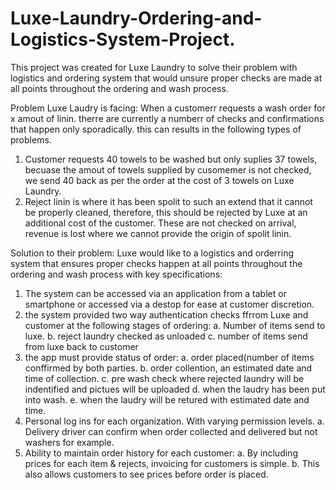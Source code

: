 # Luxe-Laundry-Ordering-and-Logistics-System-Project.
This project was created for Luxe Laundry to solve their problem with logistics and ordering system that would unsure proper checks are made at all points throughout the ordering and wash process.

Problem Luxe Laudry is facing: When a customerr requests a wash order for x amout of linin. therre are currently a numberr of checks and confirmations that happen only sporadically. this can results in the following types of problems.

1) Customer requests 40 towels to be washed but only suplies 37 towels, becuase the amout of towels supplied by cusomemer is not checked, we send 40 back as per the order at the cost of 3 towels on Luxe Laundry.
2) Reject linin is where it has been spolit to such an extend that it cannot be properly cleaned, therefore, this should be rejected by Luxe at an additional cost of the customer. These are not checked on arrival, revenue is lost where we cannot provide the origin of spolit linin. 

Solution to their problem: Luxe would like to a logistics and orderring system that ensures proper checks happen at all points throughout the ordering and wash process with key specifications:

1) The system can be accessed via an application from a tablet or smartphone or accessed via a destop for ease at customer discretion.
2) the system provided two way authentication checks ffrrom Luxe and customer at the following stages of ordering:
      a. Number of items send to luxe.
      b. reject laundry checked as unloaded
      c. number of items send from luxe back to customer 
3) the app must provide status of order: 
      a. order placed(number of items conffirmed by both parties. 
      b. order collention, an estimated date and time of collection.
      c. pre wash check where rejected laundry will be indentified and pictues will be uploaded
      d. when the laudry has been put into wash.
      e. when the laudry will be retured with estimated date and time.
4)	Personal log ins for each organization. With varying permission levels.
      a.	Delivery driver can confirm when order collected and delivered but not washers for example.
5)	Ability to maintain order history for each customer:
      a.	By including prices for each item & rejects, invoicing for customers is simple.
      b.	This also allows customers to see prices before order is placed.

